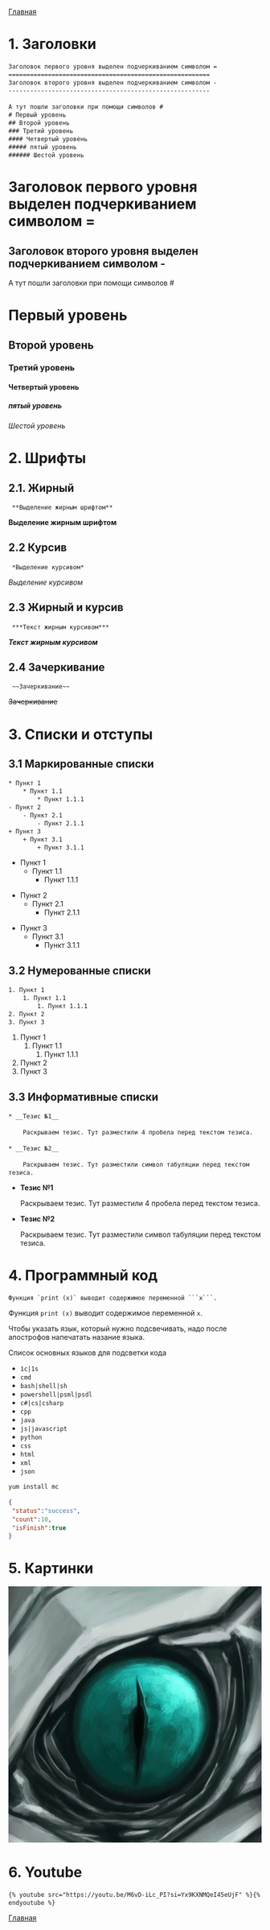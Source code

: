 [Главная][1]

# 1. Заголовки

```
Заголовок первого уровня выделен подчеркиванием символом =
========================================================
Заголовок второго уровня выделен подчеркиванием символом -
--------------------------------------------------------

А тут пошли заголовки при помощи символов #
# Первый уровень
## Второй уровень
### Третий уровень
#### Четвертый уровень
##### пятый уровень
###### Шестой уровень
```

Заголовок первого уровня выделен подчеркиванием символом =
========================================================
Заголовок второго уровня выделен подчеркиванием символом -
--------------------------------------------------------

А тут пошли заголовки при помощи символов #
# Первый уровень
## Второй уровень
### Третий уровень
#### Четвертый уровень
##### пятый уровень
###### Шестой уровень

# 2. Шрифты

## 2.1. Жирный

```
 **Выделение жирным шрифтом**
```

 **Выделение жирным шрифтом**

## 2.2 Курсив

```
 *Выделение курсивом*
```

 *Выделение курсивом*

## 2.3 Жирный и курсив

```
 ***Текст жирным курсивом***
```

***Текст жирным курсивом***

## 2.4 Зачеркивание

```
 ~~Зачеркивание~~
```

~~Зачеркивание~~

# 3. Списки и отступы

## 3.1 Маркированные списки

```
* Пункт 1
    * Пункт 1.1
        * Пункт 1.1.1
- Пункт 2
    - Пункт 2.1
        - Пункт 2.1.1
+ Пункт 3
    + Пункт 3.1
        + Пункт 3.1.1
```

* Пункт 1
    * Пункт 1.1
        * Пункт 1.1.1
- Пункт 2
    - Пункт 2.1
        - Пункт 2.1.1
+ Пункт 3
    + Пункт 3.1
        + Пункт 3.1.1

## 3.2 Нумерованные списки

```
1. Пункт 1
    1. Пункт 1.1
        1. Пункт 1.1.1
2. Пункт 2
3. Пункт 3
```

1. Пункт 1
    1. Пункт 1.1
        1. Пункт 1.1.1
2. Пункт 2
3. Пункт 3

## 3.3 Информативные списки

```
* __Тезис №1__

    Раскрываем тезис. Тут разместили 4 пробела перед текстом тезиса.

* __Тезис №2__

    Раскрываем тезис. Тут разместили символ табуляции перед текстом тезиса.
```

* __Тезис №1__

    Раскрываем тезис. Тут разместили 4 пробела перед текстом тезиса.

* __Тезис №2__

    Раскрываем тезис. Тут разместили символ табуляции перед текстом тезиса.

# 4. Программный код

```
Функция `print (x)` выводит содержимое переменной ```x```.
```

Функция `print (x)` выводит содержимое переменной ```x```.

Чтобы указать язык, который нужно подсвечивать, надо после апострофов напечатать назание языка.

Список основных языков для подсветки кода

* `1c|1s`
* `cmd`
* `bash|shell|sh`
* `powershell|psml|psdl`
* `c#|cs|csharp`
* `cpp`
* `java`
* `js|javascript`
* `python`
* `css`
* `html`
* `xml`
* `json`

```cmd
yum install mc
```

```json
{
 "status":"success",
 "count":10,
 "isFinish":true
}
```

# 5. Картинки

![pic1](img/photo.jpg)

# 6. Youtube

```
{% youtube src="https://youtu.be/M6vD-iLc_PI?si=Yx9KXNMQeI45eUjF" %}{% endyoutube %}
```

[Главная][1]

[1]: /knowledge-base/
